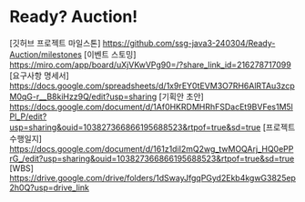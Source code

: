# Ready? Auction!

[깃허브 프로젝트 마일스톤]
https://github.com/ssg-java3-240304/Ready-Auction/milestones
[이벤트 스토밍]
https://miro.com/app/board/uXjVKwVPg90=/?share_link_id=216278717099
[요구사항 명세서]
https://docs.google.com/spreadsheets/d/1x9rEY0tEVM3O7RH6AlRTAu3zcpM0qG-r__B8kiHzz9Q/edit?usp=sharing
[기획안 초안]
https://docs.google.com/document/d/1Af0HKRDMHRhFSDacEt9BVFes1M5lPl_P/edit?usp=sharing&ouid=103827366866195688523&rtpof=true&sd=true
[프로젝트 수행일지]
https://docs.google.com/document/d/161z1diI2mQ2wg_twMOQArj_HQ0ePPrG_/edit?usp=sharing&ouid=103827366866195688523&rtpof=true&sd=true
[WBS]
https://drive.google.com/drive/folders/1dSwayJfgqPGyd2Ekb4kgwG3825ep2h0Q?usp=drive_link
